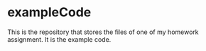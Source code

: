 # exampleCode
This is the repository that stores the files of one of my homework assignment. It is the example code.
